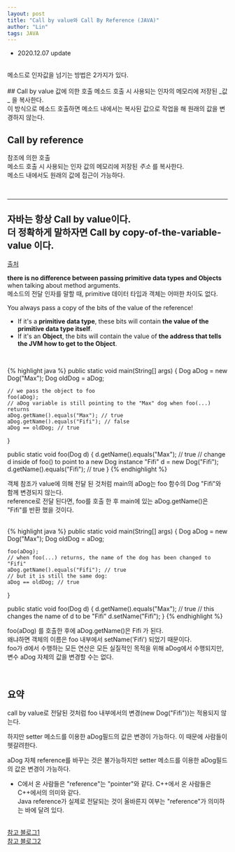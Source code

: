 ```yaml
---
layout: post
title: "Call by value와 Call By Reference (JAVA)"
author: "Lin"
tags: JAVA
---
```


+ 2020.12.07 update

<br>
메소드로 인자값을 넘기는 방법은 2가지가 있다.
<br><br>
## Call by value
값에 의한 호출
메소드 호출 시 사용되는 인자의 메모리에 저장된 _값_ 을 복사한다.<br>
이 방식으로 메소드 호출하면 메소드 내에서는 복사된 값으로 작업을 해 원래의 값을 변경하지 않는다.

## Call by reference
참조에 의한 호출<br>
메소드 호출 시 사용되는 인자 값의 메모리에 저장된 _주소_ 를 복사한다.<br>
메소드 내에서도 원래의 값에 접근이 가능하다.

<br>

---

<h2>자바는 항상 Call by value이다.<br>
더 정확하게 말하자면 Call by copy-of-the-variable-value 이다.</h2>

[출처](https://stackoverflow.com/questions/40480/is-java-pass-by-reference-or-pass-by-value)

**there is no difference between passing primitive data types and Objects** when talking about method arguments.<br>
메소드의 전달 인자를 말할 때, primitive 데이터 타입과 객체는 어떠한 차이도 없다.

You always pass a copy of the bits of the value of the reference!
- If it's a **primitive data type**, these bits will contain **the value of the primitive data type itself**.
- If it's an **Object**, the bits will contain the value of **the address that tells the JVM how to get to the Object**. 

<br>

{% highlight java %}
public static void main(String[] args) {
    Dog aDog = new Dog("Max");
    Dog oldDog = aDog;

    // we pass the object to foo
    foo(aDog);
    // aDog variable is still pointing to the "Max" dog when foo(...) returns
    aDog.getName().equals("Max"); // true
    aDog.getName().equals("Fifi"); // false
    aDog == oldDog; // true
}

public static void foo(Dog d) {
    d.getName().equals("Max"); // true
    // change d inside of foo() to point to a new Dog instance "Fifi"
    d = new Dog("Fifi");
    d.getName().equals("Fifi"); // true
}
{% endhighlight %}

객체 참조가 value에 의해 전달 된 것처럼 main의 aDog는 foo 함수의 Dog "Fifi"와 함께 변경되지 않는다.<br>
reference로 전달 된다면, foo를 호출 한 후 main에 있는 aDog.getName()은 "Fifi"를 반환 했을 것이다. 

<br>
{% highlight java %}
public static void main(String[] args) {
    Dog aDog = new Dog("Max");
    Dog oldDog = aDog;

    foo(aDog);
    // when foo(...) returns, the name of the dog has been changed to "Fifi"
    aDog.getName().equals("Fifi"); // true
    // but it is still the same dog:
    aDog == oldDog; // true
}

public static void foo(Dog d) {
    d.getName().equals("Max"); // true
    // this changes the name of d to be "Fifi"
    d.setName("Fifi");
}
{% endhighlight %}

foo(aDog) 를 호출한 후에 aDog.getName()은 Fifi 가 된다. <br>
왜냐하면 객체의 이름은 foo 내부에서 setName('Fifi') 되었기 때문이다. <br>
foo가 d에서 수행하는 모든 연산은 모든 실질적인 목적을 위해 aDog에서 수행되지만, 변수 aDog 자체의 값을 변경할 수는 없다. 

<br>
<h2> 요약 </h2>
call by value로 전달된 것처럼 foo 내부에서의 변경(new Dog("Fifi"))는 적용되지 않는다.

하지만 setter 메소드를 이용한 aDog필드의 값은 변경이 가능하다. 이 때문에 사람들이 헷갈려한다. 

aDog 자체 reference를 바꾸는 것은 불가능하지만 setter 메소드를 이용한 aDog필드의 값은 변경이 가능하다. 

+ C에서 온 사람들은 "reference"는 "pointer"와 같다. C++에서 온 사람들은 C++에서의 의미와 같다. <br>
Java reference가 실제로 전달되는 것이 올바른지 여부는 "reference"가 의미하는 바에 달려 있다. 

<br>[참고 블로그1](https://hyoje420.tistory.com/6)
<br>[참고 블로그2](https://dublin-java.tistory.com/33)
